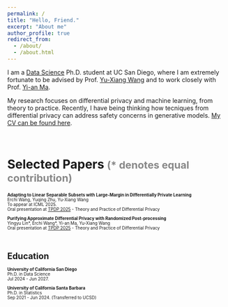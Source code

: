 ```yaml
---
permalink: /
title: "Hello, Friend."
excerpt: "About me"
author_profile: true
redirect_from: 
  - /about/
  - /about.html
---
```


I am a [Data Science](https://datascience.ucsd.edu/) Ph.D. student at UC San Diego, where I am extremely fortunate to be advised by Prof. [Yu-Xiang Wang](https://cseweb.ucsd.edu/~yuxiangw/) and to work closely with Prof. [Yi-an Ma](https://sites.google.com/view/yianma/home). 

My research focuses on differential privacy and machine learning, from theory to practice. Recently, I have being thinking how tecniques from differential privacy can address safety concerns in generative models. [My CV can be found here](/files/CV_ErchiWang.pdf).

<br />



Selected Papers <small><span style="color:#888888">(\* denotes equal contribution)</span><small>
======
**Adapting to Linear Separable Subsets with Large-Margin in Differentially Private Learning**
<br> Erchi Wang, Yuqing Zhu, Yu-Xiang Wang
<br> To appear at ICML 2025. 
<br> Oral presentation at [TPDP 2025](https://tpdp.journalprivacyconfidentiality.org/2025/) - Theory and Practice of Differential Privacy

**Purifying Approximate Differential Privacy with Randomized Post-processing**
<br> Yingyu Lin\*, Erchi Wang\*, Yi-an Ma, Yu-Xiang Wang
<br> Oral presentation at [TPDP 2025](https://tpdp.journalprivacyconfidentiality.org/2025/) - Theory and Practice of Differential Privacy

<br />



Education
======
**University of California San Diego**
<br>Ph.D. in Data Science
<br>Jul 2024 - Jun 2027.

**University of California Santa Barbara**
<br>Ph.D. in Statistics 
<br>Sep 2021 - Jun 2024. (Transferred to UCSD)
